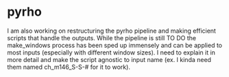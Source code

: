 # pyrho 

I am also working on restructuring the pyrho pipeline and making efficient scripts that handle the outputs. 
While the pipeline is still TO DO the make_windows process has been sped up immensely and can be applied to most inputs (especially with different window sizes). 
I need to explain it in more detail and make the script agnostic to input name (ex. I kinda need them named ch_m146_S-S-# for it to work).  
